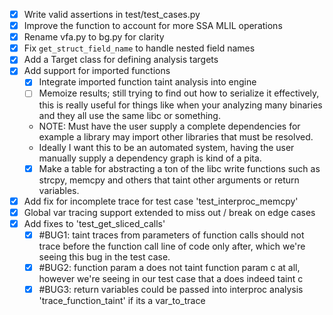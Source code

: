 - [x] Write valid assertions in test/test_cases.py
- [x] Improve the function to account for more SSA MLIL operations
- [x] Rename vfa.py to bg.py for clarity
- [x] Fix `get_struct_field_name` to handle nested field names
- [x] Add a Target class for defining analysis targets
- [X] Add support for imported functions
  - [X] Integrate imported function taint analysis into engine
  - [ ] Memoize results; still trying to find out how to serialize it effectively, this is really useful for things like when your analyzing many binaries and they all use the same libc or something.
  - NOTE: Must have the user supply a complete dependencies for example a library may import other libraries that must be resolved.
  - Ideally I want this to be an automated system, having the user manually supply a dependency graph is kind of a pita.
  - [X] Make a table for abstracting a ton of the libc write functions such as strcpy, memcpy and others that taint other arguments or return variables.
- [X] Add fix for incomplete trace for test case 'test_interproc_memcpy' 
- [X] Global var tracing support extended to miss out / break on edge cases
- [X] Add fixes to 'test_get_sliced_calls' 
  - [X] #BUG1: taint traces from parameters of function calls should not trace before the function call line of code only after, which we're seeing this bug in 
  the test case.
  - [X] #BUG2: function param a does not taint function param c at all, however we're seeing in our test case that a does indeed taint c
  - [X] #BUG3: return variables could be passed into interproc analysis 'trace_function_taint' if its a var_to_trace